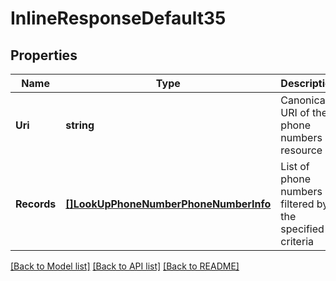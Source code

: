 # InlineResponseDefault35

## Properties
Name | Type | Description | Notes
------------ | ------------- | ------------- | -------------
**Uri** | **string** | Canonical URI of the phone numbers resource | [optional] [default to null]
**Records** | [**[]LookUpPhoneNumberPhoneNumberInfo**](LookUpPhoneNumber.PhoneNumberInfo.md) | List of phone numbers filtered by the specified criteria | [optional] [default to null]

[[Back to Model list]](../README.md#documentation-for-models) [[Back to API list]](../README.md#documentation-for-api-endpoints) [[Back to README]](../README.md)


